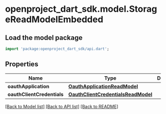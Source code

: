 # openproject_dart_sdk.model.StorageReadModelEmbedded

## Load the model package
```dart
import 'package:openproject_dart_sdk/api.dart';
```

## Properties
Name | Type | Description | Notes
------------ | ------------- | ------------- | -------------
**oauthApplication** | [**OauthApplicationReadModel**](OauthApplicationReadModel.md) |  | 
**oauthClientCredentials** | [**OauthClientCredentialsReadModel**](OauthClientCredentialsReadModel.md) |  | 

[[Back to Model list]](../README.md#documentation-for-models) [[Back to API list]](../README.md#documentation-for-api-endpoints) [[Back to README]](../README.md)


